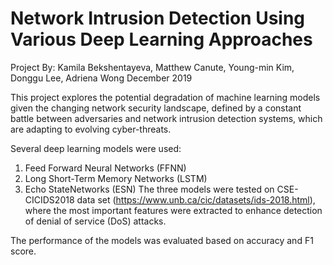 # Network Intrusion Detection Using Various Deep Learning Approaches

Project By: Kamila Bekshentayeva, Matthew Canute, Young-min Kim, Donggu Lee, Adriena Wong
December 2019


This project explores the potential degradation of machine learning models given the changing network security landscape, defined by a constant battle between adversaries and network intrusion detection systems, which are adapting to evolving cyber-threats. 

Several deep learning models were used:
1. Feed Forward Neural Networks (FFNN)
2. Long Short-Term Memory Networks (LSTM)
3. Echo StateNetworks (ESN)
The three models were tested on CSE-CICIDS2018 data set (https://www.unb.ca/cic/datasets/ids-2018.html), where the most important features were extracted to enhance detection of denial of service (DoS) attacks.

The performance of the models was evaluated based on accuracy and F1 score.
